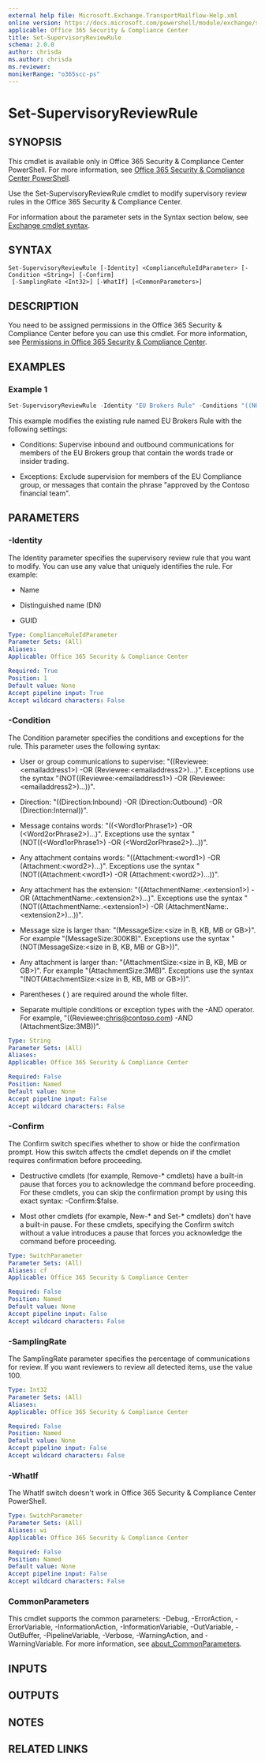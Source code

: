 ```yaml
---
external help file: Microsoft.Exchange.TransportMailflow-Help.xml
online version: https://docs.microsoft.com/powershell/module/exchange/set-supervisoryreviewrule
applicable: Office 365 Security & Compliance Center
title: Set-SupervisoryReviewRule
schema: 2.0.0
author: chrisda
ms.author: chrisda
ms.reviewer:
monikerRange: "o365scc-ps"
---
```


# Set-SupervisoryReviewRule

## SYNOPSIS
This cmdlet is available only in Office 365 Security & Compliance Center PowerShell. For more information, see [Office 365 Security & Compliance Center PowerShell](https://docs.microsoft.com/powershell/exchange/office-365-scc/office-365-scc-powershell).

Use the Set-SupervisoryReviewRule cmdlet to modify supervisory review rules in the Office 365 Security & Compliance Center.

For information about the parameter sets in the Syntax section below, see [Exchange cmdlet syntax](https://docs.microsoft.com/powershell/exchange/exchange-cmdlet-syntax).

## SYNTAX

```
Set-SupervisoryReviewRule [-Identity] <ComplianceRuleIdParameter> [-Condition <String>] [-Confirm]
 [-SamplingRate <Int32>] [-WhatIf] [<CommonParameters>]
```

## DESCRIPTION
You need to be assigned permissions in the Office 365 Security & Compliance Center before you can use this cmdlet. For more information, see [Permissions in Office 365 Security & Compliance Center](https://go.microsoft.com/fwlink/p/?LinkId=511920).

## EXAMPLES

### Example 1
```powershell
Set-SupervisoryReviewRule -Identity "EU Brokers Rule" -Conditions "((NOT(Reviewee:US Compliance)) -AND (Reviewee:EU Brokers) -AND ((trade) -OR (insider trading)) -AND (NOT(approved by the Contoso financial team)))"
```

This example modifies the existing rule named EU Brokers Rule with the following settings:

- Conditions: Supervise inbound and outbound communications for members of the EU Brokers group that contain the words trade or insider trading.

- Exceptions: Exclude supervision for members of the EU Compliance group, or messages that contain the phrase "approved by the Contoso financial team".

## PARAMETERS

### -Identity
The Identity parameter specifies the supervisory review rule that you want to modify. You can use any value that uniquely identifies the rule. For example:

- Name

- Distinguished name (DN)

- GUID

```yaml
Type: ComplianceRuleIdParameter
Parameter Sets: (All)
Aliases:
Applicable: Office 365 Security & Compliance Center

Required: True
Position: 1
Default value: None
Accept pipeline input: True
Accept wildcard characters: False
```

### -Condition
The Condition parameter specifies the conditions and exceptions for the rule. This parameter uses the following syntax:

- User or group communications to supervise: "((Reviewee:\<emailaddress1\>) -OR (Reviewee:\<emailaddress2\>)...)". Exceptions use the syntax "(NOT((Reviewee:\<emailaddress1\>) -OR (Reviewee:\<emailaddress2\>)...))".

- Direction: "((Direction:Inbound) -OR (Direction:Outbound) -OR (Direction:Internal))".

- Message contains words: "((\<Word1orPhrase1\>) -OR (\<Word2orPhrase2\>)...)". Exceptions use the syntax "(NOT((\<Word1orPhrase1\>) -OR (\<Word2orPhrase2\>)...))".

- Any attachment contains words: "((Attachment:\<word1\>) -OR (Attachment:\<word2\>)...)". Exceptions use the syntax "(NOT((Attachment:\<word1\>) -OR (Attachment:\<word2\>)...))".

- Any attachment has the extension: "((AttachmentName:.\<extension1\>) -OR (AttachmentName:.\<extension2\>)...)". Exceptions use the syntax "(NOT((AttachmentName:.\<extension1\>) -OR (AttachmentName:.\<extension2\>)...))".

- Message size is larger than: "(MessageSize:\<size in B, KB, MB or GB\>)". For example "(MessageSize:300KB)". Exceptions use the syntax "(NOT(MessageSize:\<size in B, KB, MB or GB\>))".

- Any attachment is larger than: "(AttachmentSize:\<size in B, KB, MB or GB\>)". For example "(AttachmentSize:3MB)". Exceptions use the syntax "(NOT(AttachmentSize:\<size in B, KB, MB or GB\>))".

- Parentheses ( ) are required around the whole filter.

- Separate multiple conditions or exception types with the -AND operator. For example, "((Reviewee:chris@contoso.com) -AND (AttachmentSize:3MB))".

```yaml
Type: String
Parameter Sets: (All)
Aliases:
Applicable: Office 365 Security & Compliance Center

Required: False
Position: Named
Default value: None
Accept pipeline input: False
Accept wildcard characters: False
```

### -Confirm
The Confirm switch specifies whether to show or hide the confirmation prompt. How this switch affects the cmdlet depends on if the cmdlet requires confirmation before proceeding.

- Destructive cmdlets (for example, Remove-\* cmdlets) have a built-in pause that forces you to acknowledge the command before proceeding. For these cmdlets, you can skip the confirmation prompt by using this exact syntax: -Confirm:$false.

- Most other cmdlets (for example, New-\* and Set-\* cmdlets) don't have a built-in pause. For these cmdlets, specifying the Confirm switch without a value introduces a pause that forces you acknowledge the command before proceeding.

```yaml
Type: SwitchParameter
Parameter Sets: (All)
Aliases: cf
Applicable: Office 365 Security & Compliance Center

Required: False
Position: Named
Default value: None
Accept pipeline input: False
Accept wildcard characters: False
```

### -SamplingRate
The SamplingRate parameter specifies the percentage of communications for review. If you want reviewers to review all detected items, use the value 100.

```yaml
Type: Int32
Parameter Sets: (All)
Aliases:
Applicable: Office 365 Security & Compliance Center

Required: False
Position: Named
Default value: None
Accept pipeline input: False
Accept wildcard characters: False
```

### -WhatIf
The WhatIf switch doesn't work in Office 365 Security & Compliance Center PowerShell.

```yaml
Type: SwitchParameter
Parameter Sets: (All)
Aliases: wi
Applicable: Office 365 Security & Compliance Center

Required: False
Position: Named
Default value: None
Accept pipeline input: False
Accept wildcard characters: False
```

### CommonParameters
This cmdlet supports the common parameters: -Debug, -ErrorAction, -ErrorVariable, -InformationAction, -InformationVariable, -OutVariable, -OutBuffer, -PipelineVariable, -Verbose, -WarningAction, and -WarningVariable. For more information, see [about_CommonParameters](https://go.microsoft.com/fwlink/p/?LinkID=113216).

## INPUTS

###  

## OUTPUTS

###  

## NOTES

## RELATED LINKS
